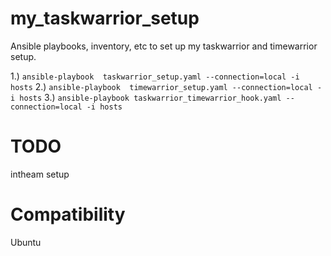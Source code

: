 # my_taskwarrior_setup

Ansible playbooks, inventory, etc to set up my taskwarrior and timewarrior setup.

1.) `ansible-playbook  taskwarrior_setup.yaml --connection=local -i hosts`
2.) `ansible-playbook  timewarrior_setup.yaml --connection=local -i hosts`
3.) `ansible-playbook taskwarrior_timewarrior_hook.yaml --connection=local -i hosts`

# TODO

intheam setup

# Compatibility

Ubuntu
